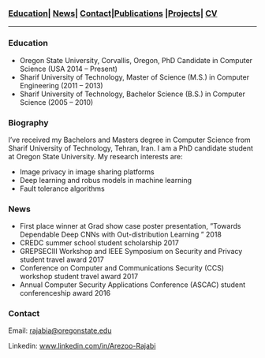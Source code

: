 

### [Education](#education)| [News](#news)| [Contact](#contact)|[Publications](/Publications/papers.html) |[Projects](/Publications/projects.html)| [CV](/CV.pdf)
----------------------------------------------------------------------------------------------------------------------------------



### Education
* Oregon State University, Corvallis, Oregon, PhD Candidate in Computer Science (USA 2014 – Present)
* Sharif University of Technology, Master of Science (M.S.) in Computer Engineering (2011 – 2013)
* Sharif University of Technology, Bachelor Science (B.S.) in Computer Science (2005 – 2010)


### Biography

I’ve received my Bachelors and Masters degree in Computer Science from Sharif University of Technology, Tehran, Iran. I am a PhD candidate student at Oregon State University.  My research interests are:
* Image privacy in image sharing platforms
* Deep learning and robus models in machine learning
* Fault tolerance algorithms







### News

* First place winner at Grad show case poster presentation, ”Towards Dependable Deep CNNs with Out-distribution Learning ” 2018
* CREDC summer school student scholarship 2017 
* GREPSECIII Workshop and IEEE Symposium on Security and Privacy student travel award 2017 
* Conference on Computer and Communications Security (CCS) workshop student  travel award 2017 
* Annual Computer Security Applications Conference (ASCAC) student conferenceship award 2016

###  Contact
Email: rajabia@oregonstate.edu

Linkedin: www.linkedin.com/in/Arezoo-Rajabi

